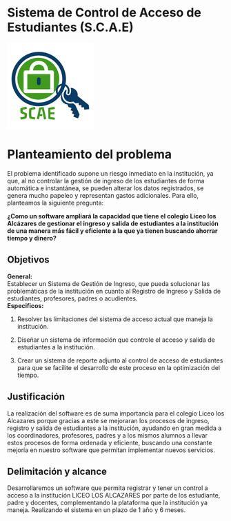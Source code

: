 <!DOCTYPE html>
<html>

<head>
  <meta charset="utf-8">
  <meta name="viewport" content="width=device-width, initial-scale=1.0">
  <title>Readme.html</title>
  <link rel="stylesheet" href="https://stackedit.io/style.css" />
</head>

<body class="stackedit">
  <div class="stackedit__html"><h1 id="sistema-de-control-de-acceso-de-estudiantes-s.c.a.e">Sistema de Control de Acceso de Estudiantes (S.C.A.E)</h1>
<p><img src="https://raw.githubusercontent.com/CamiloIba68/ADSI--Gesti-n-Ingreso-Liceo-los-Alcazares/testing/SCAE_Logo.png" alt="Si se cae, no es nuestro ;)."></p>
<h1 id="planteamiento-del-problema">Planteamiento del problema</h1>
<p>El problema identificado supone un riesgo inmediato en la institución, ya que, al no controlar la gestión de ingreso de los estudiantes de forma automática e instantánea, se pueden alterar los datos registrados, se genera mucho papeleo y representan gastos adicionales. Para ello, planteamos la siguiente pregunta:</p>
<p><strong>¿Como un software ampliará la capacidad que tiene el colegio Liceo los Alcázares de gestionar el ingreso y salida de estudiantes a la institución de una manera más fácil y eficiente a la que ya tienen buscando ahorrar tiempo y dinero?</strong></p>
<h2 id="objetivos">Objetivos</h2>
<p><strong>General:</strong><br>
Establecer un Sistema de Gestión de Ingreso, que pueda solucionar las problemáticas de la institución en cuanto al Registro de Ingreso y Salida de estudiantes, profesores, padres o acudientes.<br>
<strong>Especificos:</strong></p>
<ol>
<li>
<p>Resolver las limitaciones del sistema de acceso actual que maneja la institución.</p>
</li>
<li>
<p>Diseñar un sistema de información que controle el acceso y salida de estudiantes a la institución.</p>
</li>
<li>
<p>Crear un sistema de reporte adjunto al control de acceso de estudiantes para que se facilite el desarrollo de este proceso en la optimización del tiempo.</p>
</li>
</ol>
<h2 id="justificación">Justificación</h2>
<p>La realización del software es de suma importancia para el colegio Liceo los Alcazares porque gracias a este se mejoraran los procesos de ingreso, registro y salida de estudiantes a la institución, ayudando en gran medida a los coordinadores, profesores, padres y a los mismos alumnos a llevar estos procesos de forma ordenada y eficiente, buscando una constante mejoría en nuestro software que permitan implementar nuevos servicios.</p>
<h2 id="delimitación-y-alcance">Delimitación y alcance</h2>
<p>Desarrollaremos un software que permita registrar y tener un control a acceso a la institución LICEO LOS ALCAZARES por parte de los estudiante, padre y docentes, complementando la plataforma que la institución ya maneja. Realizando el sistema en un plazo de 1 año y 6 meses.</p>
</div>
</body>

</html>
